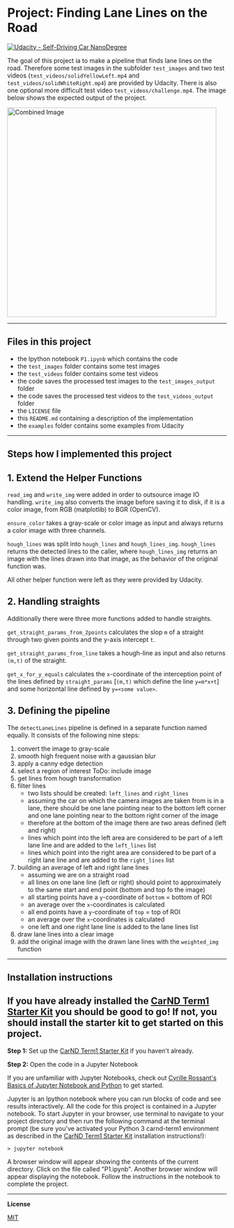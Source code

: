 # **Project: Finding Lane Lines on the Road**
[![Udacity - Self-Driving Car NanoDegree](https://s3.amazonaws.com/udacity-sdc/github/shield-carnd.svg)](http://www.udacity.com/drive)

The goal of this project ia to make a pipeline that finds lane lines on the road.
Therefore some test images in the subfolder `test_images` and two test videos (`test_videos/solidYellowLeft.mp4` and `test_videos/solidWhiteRight.mp4`) are provided by Udacity.
There is also one optional more difficult test video `test_videos/challenge.mp4`.
The image below shows the expected output of the project.

<img src="examples/laneLines_thirdPass.jpg" width="480" alt="Combined Image" />

---

**Files in this project**
---

* the Ipython notebook `P1.ipynb` which contains the code
* the `test_images` folder contains some test images
* the `test_videos` folder contains some test videos
* the code saves the processed test images to the `test_images_output` folder
* the code saves the processed test videos to the `test_videos_output` folder
* the `LICENSE` file
* this `README.md` containing a description of the implementation
* the `examples` folder contains some examples from Udacity

---

**Steps how I implemented this project**
---

## 1. Extend the Helper Functions

`read_img` and `write_img` were added in order to outsource image IO handling.
`write_img` also converts the image before saving it to disk, if it is a color image, from RGB (matplotlib) to BGR (OpenCV).

`ensure_color` takes a gray-scale or color image as input and always returns a color image with three channels.

`hough_lines` was split into `hough_lines` and `hough_lines_img`.
`hough_lines` returns the detected lines to the caller, where `hough_lines_img` returns an image with the lines drawn into that image, as the behavior of the original function was.

All other helper function were left as they were provided by Udacity.

## 2. Handling straights

Additionally there were three more functions added to handle straights.

`get_straight_params_from_2points` calculates the slop `m` of a straight through two given points and the y-axis intercept `t`.

`get_straight_params_from_line` takes a hough-line as input and also returns `(m,t)` of the straight.

`get_x_for_y_equals` calculates the `x`-coordinate of the interception point of the lines defined by `straight_params` [`(m,t)` which define the line `y=m*x+t`] and some horizontal line defined by `y=<some value>`.

## 3. Defining the pipeline

The `detectLaneLines` pipeline is defined in a separate function named equally.
It consists of the following nine steps:

1. convert the image to gray-scale
2. smooth high frequent noise with a gaussian blur
3. apply a canny edge detection
4. select a region of interest
    ToDo: include image
5. get lines from hough transformation
6. filter lines
    * two lists should be created: `left_lines` and `right_lines`
    * assuming the car on which the camera images are taken from is in a lane, there should be one lane pointing near to the bottom left corner and one lane pointing near to the bottom right corner of the image
    * therefore at the bottom of the image there are two areas defined (left and right)
    * lines which point into the left area are considered to be part of a left lane line and are added to the `left_lines` list
    * lines which point into the right area are considered to be part of a right lane line and are added to the `right_lines` list
7. building an average of left and right lane lines
    * assuming we are on a straight road
    * all lines on one lane line (left or right) should point to approximately to the same start and end point (bottom and top fo the image)
    * all starting points have a `y`-coordinate of `bottom` = bottom of ROI
    * an average over the `x`-coordinates is calculated
    * all end points have a `y`-coordinate of `top` = top of ROI
    * an average over the `x`-coordinates is calculated
    * one left and one right lane line is added to the lane lines list
8. draw lane lines into a clear image
9. add the original image with the drawn lane lines with the `weighted_img` function

---

**Installation instructions**
---

## If you have already installed the [CarND Term1 Starter Kit](https://github.com/udacity/CarND-Term1-Starter-Kit/blob/master/README.md) you should be good to go!   If not, you should install the starter kit to get started on this project. ##

**Step 1:** Set up the [CarND Term1 Starter Kit](https://classroom.udacity.com/nanodegrees/nd013/parts/fbf77062-5703-404e-b60c-95b78b2f3f9e/modules/83ec35ee-1e02-48a5-bdb7-d244bd47c2dc/lessons/8c82408b-a217-4d09-b81d-1bda4c6380ef/concepts/4f1870e0-3849-43e4-b670-12e6f2d4b7a7) if you haven't already.

**Step 2:** Open the code in a Jupyter Notebook

If you are unfamiliar with Jupyter Notebooks, check out <A HREF="https://www.packtpub.com/books/content/basics-jupyter-notebook-and-python" target="_blank">Cyrille Rossant's Basics of Jupyter Notebook and Python</A> to get started.

Jupyter is an Ipython notebook where you can run blocks of code and see results interactively.  All the code for this project is contained in a Jupyter notebook. To start Jupyter in your browser, use terminal to navigate to your project directory and then run the following command at the terminal prompt (be sure you've activated your Python 3 carnd-term1 environment as described in the [CarND Term1 Starter Kit](https://github.com/udacity/CarND-Term1-Starter-Kit/blob/master/README.md) installation instructions!):

`> jupyter notebook`

A browser window will appear showing the contents of the current directory.  Click on the file called "P1.ipynb".  Another browser window will appear displaying the notebook.  Follow the instructions in the notebook to complete the project.

---

**License**

[MIT](LICENSE)
